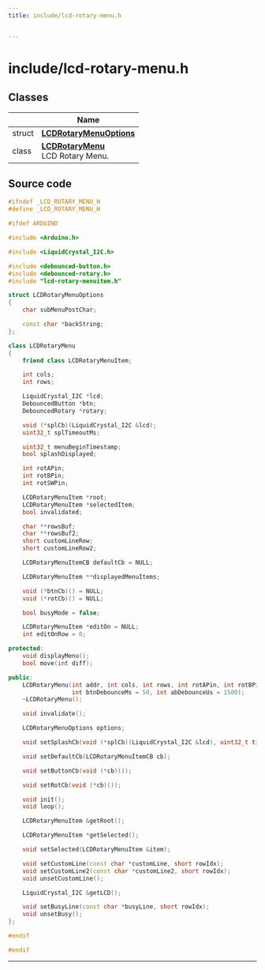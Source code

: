 ```yaml
---
title: include/lcd-rotary-menu.h


---
```


# include/lcd-rotary-menu.h








## Classes

|                | Name           |
| -------------- | -------------- |
| struct | **[LCDRotaryMenuOptions](https://github.com/devel0/iot-lcd-rotary/tree/main/data/api/Classes/struct_l_c_d_rotary_menu_options.md)**  |
| class | **[LCDRotaryMenu](https://github.com/devel0/iot-lcd-rotary/tree/main/data/api/Classes/class_l_c_d_rotary_menu.md)** <br>LCD Rotary Menu.  |
















## Source code

```cpp
#ifndef _LCD_ROTARY_MENU_H
#define _LCD_ROTARY_MENU_H

#ifdef ARDUINO

#include <Arduino.h>

#include <LiquidCrystal_I2C.h>

#include <debounced-button.h>
#include <debounced-rotary.h>
#include "lcd-rotary-menuitem.h"

struct LCDRotaryMenuOptions
{
    char subMenuPostChar;

    const char *backString;
};

class LCDRotaryMenu
{
    friend class LCDRotaryMenuItem;

    int cols;
    int rows;

    LiquidCrystal_I2C *lcd;
    DebouncedButton *btn;
    DebouncedRotary *rotary;

    void (*splCb)(LiquidCrystal_I2C &lcd);
    uint32_t splTimeoutMs;

    uint32_t menuBeginTimestamp;
    bool splashDisplayed;

    int rotAPin;
    int rotBPin;
    int rotSWPin;

    LCDRotaryMenuItem *root;
    LCDRotaryMenuItem *selectedItem;
    bool invalidated;

    char **rowsBuf;
    char **rowsBuf2;
    short customLineRow;
    short customLineRow2;

    LCDRotaryMenuItemCB defaultCb = NULL;

    LCDRotaryMenuItem **displayedMenuItems;

    void (*btnCb)() = NULL;
    void (*rotCb)() = NULL;

    bool busyMode = false;

    LCDRotaryMenuItem *editOn = NULL;
    int editOnRow = 0;

protected:
    void displayMenu();
    bool move(int diff);

public:
    LCDRotaryMenu(int addr, int cols, int rows, int rotAPin, int rotBPin, int rotSWPin, bool inverted = false,
                  int btnDebounceMs = 50, int abDebounceUs = 1500);
    ~LCDRotaryMenu();

    void invalidate();

    LCDRotaryMenuOptions options;

    void setSplashCb(void (*splCb)(LiquidCrystal_I2C &lcd), uint32_t timeoutMs);

    void setDefaultCb(LCDRotaryMenuItemCB cb);

    void setButtonCb(void (*cb)());

    void setRotCb(void (*cb)());

    void init();
    void loop();

    LCDRotaryMenuItem &getRoot();

    LCDRotaryMenuItem *getSelected();

    void setSelected(LCDRotaryMenuItem &item);

    void setCustomLine(const char *customLine, short rowIdx);
    void setCustomLine2(const char *customLine2, short rowIdx);
    void unsetCustomLine();

    LiquidCrystal_I2C &getLCD();

    void setBusyLine(const char *busyLine, short rowIdx);
    void unsetBusy();
};

#endif

#endif
```


-------------------------------


